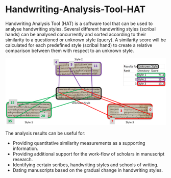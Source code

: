 # Handwriting-Analysis-Tool-HAT

Handwriting Analysis Tool (HAT) is a software tool that can be used to analyse handwriting styles. Several different handwriting styles (scribal hands) can be analysed concurrently and sorted according to their similarity to a questioned or unknown style (query). A similarity score will be calculated for each predefined style (scribal hand) to create a relative comparison between them with respect to an unknown style.

![HAT](https://github.com/Hussein-Mohammed/Handwriting-Analysis-Tool-HAT/blob/master/hat.png)

The analysis results can be useful for:
- Providing quantitative similarity measurements as a supporting information.
- Providing additional support for the work-flow of scholars in manuscript research.
- Identifying certain scribes, handwriting styles and schools of writing.
- Dating manuscripts based on the gradual change in handwriting styles.
